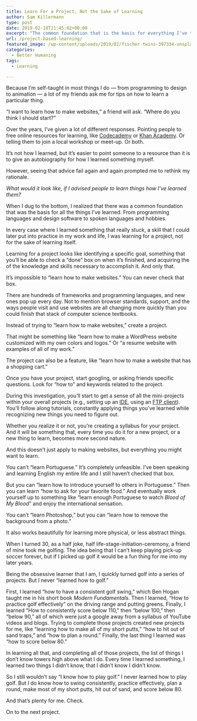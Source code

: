 ```yaml
---
title: Learn For a Project, Not the Sake of Learning
author: Sam Killermann
type: post
date: 2019-02-18T21:45:02+00:00
excerpt: "The common foundation that is the basis for everything I've taught myself, from programming to design to golf."
url: /project-based-learning/
featured_image: /wp-content/uploads/2019/02/fischer-twins-397334-unsplash.jpg
categories:
  - Better Humaning
tags:
  - Learning

---
```

Because I&#8217;m self-taught in most things I do &#8212; from programming to design to animation &#8212; a lot of my friends ask me for tips on how to learn a particular thing.

&#8220;I want to learn how to make websites,&#8221; a friend will ask. &#8220;Where do you think I should start?&#8221;

Over the years, I&#8217;ve given a lot of different responses. Pointing people to free online resources for learning, like [Codecademy][1] or [Khan Academy][2]. Or telling them to join a local workshop or meet-up. Or both.

It&#8217;s not how I learned, but it&#8217;s easier to point someone to a resource than it is to give an autobiography for how I learned something myself.

However, seeing that advice fail again and again prompted me to rethink my rationale. 

_What would it look like, if I advised people to learn things how I&#8217;ve learned them?_ 

<!--more-->

When I dug to the bottom, I realized that there was a common foundation that was the basis for all the things I&#8217;ve learned. From programming languages and design software to spoken languages and hobbies. 

In every case where I learned something that really stuck, a skill that I could later put into practice in my work and life, I was learning for a project, not for the sake of learning itself.

Learning for a project looks like identifying a specific goal, something that you&#8217;ll be able to check a &#8220;done&#8221; box on when it&#8217;s finished, and acquiring the of the knowledge and skills necessary to accomplish it. And only that.

It&#8217;s impossible to &#8220;learn how to make websites.&#8221; You can never check that box. 

There are hundreds of frameworks and programming languages, and new ones pop up every day. Not to mention browser standards, support, and the ways people visit and use websites are all changing more quickly than you could finish that stack of computer science textbooks. 

Instead of trying to &#8220;learn how to make websites,&#8221; create a project. 

That might be something like &#8220;learn how to make a WordPress website customized with my own colors and logos.&#8221; Or &#8220;a resume website with examples of all of my work.&#8221;

The project can also be a feature, like &#8220;learn how to make a website that has a shopping cart.&#8221; 

Once you have your project, start googling, or asking friends specific questions. Look for &#8220;how to&#8221; and keywords related to the project. 

During this investigation, you&#8217;ll start to get a sense of all the mini-projects within your overall projects (e.g., setting up an [IDE][3], using an [FTP client][4]). You&#8217;ll follow along tutorials, constantly applying things you&#8217;ve learned while recognizing new things you need to figure out.

Whether you realize it or not, you&#8217;re creating a syllabus for your project. And it will be something that, every time you do it for a new project, or a new thing to learn, becomes more second nature.

And this doesn&#8217;t just apply to making websites, but everything you might want to learn.

You can&#8217;t &#8220;learn Portuguese.&#8221; It&#8217;s completely unfeasible. I&#8217;ve been speaking and learning English my entire life and I still haven&#8217;t checked that box. 

But you can &#8220;learn how to introduce yourself to others in Portuguese.&#8221; Then you can learn &#8220;how to ask for your favorite food.&#8221; And eventually work yourself up to something like &#8220;learn enough Portuguese to watch _Blood of My Blood_&#8221; and enjoy the international sensation.

You can&#8217;t &#8220;learn Photoshop,&#8221; but you can &#8220;learn how to remove the background from a photo.&#8221;

It also works beautifully for learning more physical, or less abstract things.

When I turned 30, as a half joke, half life-stage-initiation-ceremony, a friend of mine took me golfing. The idea being that I can&#8217;t keep playing pick-up soccer forever, but if I picked up golf it would be a fun thing for me into my later years.

Being the obsessive learner that I am, I quickly turned golf into a series of projects. But I never &#8220;learned how to golf.&#8221; 

First, I learned &#8220;how to have a consistent golf swing,&#8221; which Ben Hogan taught me in his short book _Modern Fundamentals_. Then I learned, &#8220;How to practice golf effectively&#8221; on the driving range and putting greens. Finally, I learned &#8220;How to consistently score below 110,&#8221; then &#8220;below 100,&#8221; then &#8220;below 90,&#8221; all of which were just a google away from a syllabus of YouTube videos and blogs. Trying to complete those projects created new projects for me, like &#8220;learning how to make all of my short putts,&#8221; &#8220;how to hit out of sand traps,&#8221; and &#8220;how to plan a round.&#8221; Finally, the last thing I learned was &#8220;how to score below 80.&#8221;

In learning all that, and completing all of those projects, the list of things I don&#8217;t know towers high above what I do. Every time I learned something, I learned two things I didn&#8217;t know, that I didn&#8217;t know I didn&#8217;t know.

So I still wouldn&#8217;t say &#8220;I know how to play golf.&#8221; I never learned how to play golf. But I do know how to swing consistently, practice effectively, plan a round, make most of my short putts, hit out of sand, and score below 80.

And that&#8217;s plenty for me. Check.

On to the next project.

 [1]: https://www.codecademy.com/
 [2]: https://www.khanacademy.org/
 [3]: https://www.codewall.co.uk/some-of-the-best-ides-to-use-in-2018-2019/
 [4]: https://www.wpblog.com/best-ftp-clients-for-wordpress-users/